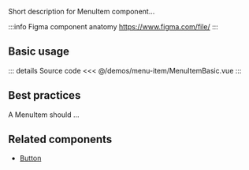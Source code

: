 Short description for MenuItem component...

:::info Figma component anatomy
https://www.figma.com/file/
:::

## Basic usage

<MenuItemBasic />

::: details Source code
<<< @/demos/menu-item/MenuItemBasic.vue
:::

## Best practices

A MenuItem should ...

## Related components

- [Button](/components/button/button.doc)
